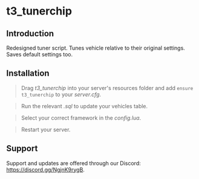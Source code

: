 # t3_tunerchip

## Introduction

Redesigned tuner script. Tunes vehicle relative to their original settings. Saves default settings too.

## Installation

> Drag *t3_tunerchip* into your server's resources folder and add `ensure t3_tunerchip` to your *server.cfg*.

> Run the relevant *.sql* to update your vehicles table.

> Select your correct framework in the *config.lua*.

> Restart your server.

## Support

Support and updates are offered through our Discord: https://discord.gg/NgjnK9rygB.